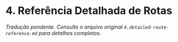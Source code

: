 # 4. Referência Detalhada de Rotas

_Tradução pendente. Consulte o arquivo original `4.detailed-route-reference.md` para detalhes completos._
